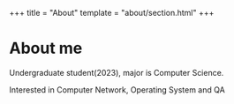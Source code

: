 +++
title = "About"
template = "about/section.html"
+++

# About me
Undergraduate student(2023), major is Computer Science.

Interested in Computer Network, Operating System and QA
